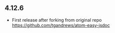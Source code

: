 ## 4.12.6

* First release after forking from original repo https://github.com/tgandrews/atom-easy-jsdoc
